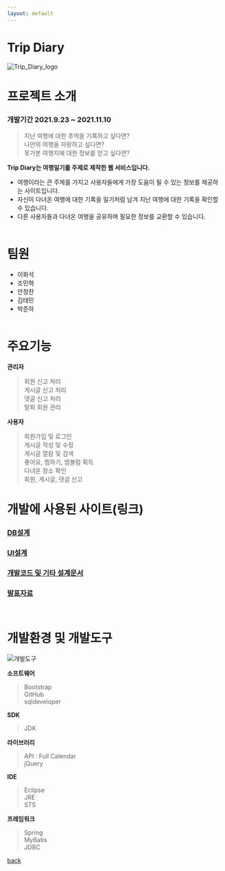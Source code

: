 ```yaml
---
layout: default
---
```


# Trip Diary

![Trip_Diary_logo](https://user-images.githubusercontent.com/88276563/147346116-c4fe43ca-2b06-4770-b6a4-f7417e98a39b.png)

# 프로젝트 소개
### 개발기간 2021.9.23 ~ 2021.11.10 

> 지난 여행에 대한 추억을 기록하고 싶다면?<br>
> 나만의 여행을 자랑하고 싶다면?<br>
> 못가본 여행지에 대한 정보를 얻고 싶다면?

 **Trip Diary는 여행일기를 주제로 제작한 웹 서비스입니다.**
 * 여행이라는 큰 주제를 가지고 사용자들에게 가장 도움이 될 수 있는 정보를 제공하는 사이트입니다.
 * 자신이 다녀온 여행에 대한 기록을 일기처럼 남겨 지난 여행에 대한 기록을 확인할 수 있습니다.
 * 다른 사용자들과 다녀온 여행을 공유하며 필요한 정보를 교환할 수 있습니다.
<br><br>

# 팀원
- 이화석
- 조민혁
- 안정찬
- 김태민
- 박준하
<br><br>

# 주요기능
**관리자**
> 회원 신고 처리<br>
> 게시글 신고 처리<br>
> 댓글 신고 처리<br>
> 탈퇴 회원 관리<br>

**사용자**
> 회원가입 및 로그인<br>
> 게시글 작성 및 수정<br>
> 게시글 열람 및 검색<br>
> 좋아요, 찜하기, 엠블럼 획득<br>
> 다녀온 장소 확인<br>
> 회원, 게시글, 댓글 신고<br>

# 개발에 사용된 사이트(링크)
### [DB설계](https://www.erdcloud.com/d/FaRu2ndnR6CpahErz)
### [UI설계](https://ovenapp.io/view/x1X1N4XzySXvC2P23rEx5rPyi4NGNX42/j0mer)
### [개발코드 및 기타 설계문서](https://https://github.com/JinSolKwon/teamProject_KG-ITBANK)
### [발표자료](https://docs.google.com/presentation/d/1O0zuApfCOP0d7C1YhCcix49gTv5_O5HhzFjarVwr888/edit?usp=sharing)
<br>

# 개발환경 및 개발도구
![개발도구](https://user-images.githubusercontent.com/88276563/147345653-e90e4b6c-bd66-46d6-a22e-babbc0858a6e.png)

**소프트웨어**
> Bootstrap<br>
> GitHub<br>
> sqldeveloper<br>

**SDK**
> JDK

**라이브러리**
> API : Full Calendar<br>
> jQuery


**IDE**
> Eclipse<br>
> JRE<br>
> STS

**프레임워크**
> Spring<br>
> MyBatis<br>
> JDBC

[back](./)
